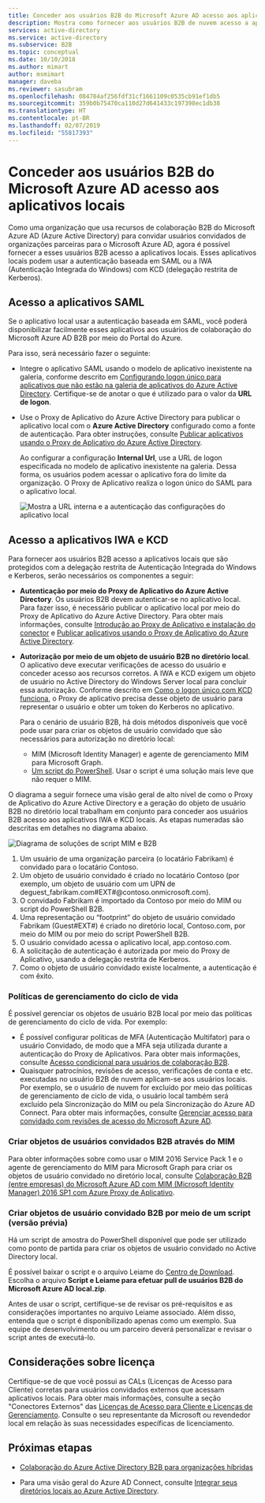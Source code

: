 ```yaml
---
title: Conceder aos usuários B2B do Microsoft Azure AD acesso aos aplicativos locais | Microsoft Docs
description: Mostra como fornecer aos usuários B2B de nuvem acesso a aplicativos locais com a colaboração do Microsoft Azure AD B2B.
services: active-directory
ms.service: active-directory
ms.subservice: B2B
ms.topic: conceptual
ms.date: 10/10/2018
ms.author: mimart
author: msmimart
manager: daveba
ms.reviewer: sasubram
ms.openlocfilehash: 084784af256fdf31cf1661109c0535cb91ef1db5
ms.sourcegitcommit: 359b0b75470ca110d27d641433c197398ec1db38
ms.translationtype: HT
ms.contentlocale: pt-BR
ms.lasthandoff: 02/07/2019
ms.locfileid: "55817393"
---
```

# <a name="grant-b2b-users-in-azure-ad-access-to-your-on-premises-applications"></a>Conceder aos usuários B2B do Microsoft Azure AD acesso aos aplicativos locais

Como uma organização que usa recursos de colaboração B2B do Microsoft Azure AD (Azure Active Directory) para convidar usuários convidados de organizações parceiras para o Microsoft Azure AD, agora é possível fornecer a esses usuários B2B acesso a aplicativos locais. Esses aplicativos locais podem usar a autenticação baseada em SAML ou a IWA (Autenticação Integrada do Windows) com KCD (delegação restrita de Kerberos).

## <a name="access-to-saml-apps"></a>Acesso a aplicativos SAML

Se o aplicativo local usar a autenticação baseada em SAML, você poderá disponibilizar facilmente esses aplicativos aos usuários de colaboração do Microsoft Azure AD B2B por meio do Portal do Azure.

Para isso, será necessário fazer o seguinte:

- Integre o aplicativo SAML usando o modelo de aplicativo inexistente na galeria, conforme descrito em [Configurando logon único para aplicativos que não estão na galeria de aplicativos do Azure Active Directory](../manage-apps/configure-single-sign-on-non-gallery-applications.md). Certifique-se de anotar o que é utilizado para o valor da **URL de logon**.
-  Use o Proxy de Aplicativo do Azure Active Directory para publicar o aplicativo local com o **Azure Active Directory** configurado como a fonte de autenticação. Para obter instruções, consulte [Publicar aplicativos usando o Proxy de Aplicativo do Azure Active Directory](../manage-apps/application-proxy-publish-azure-portal.md). 

   Ao configurar a configuração **Internal Url**, use a URL de logon especificada no modelo de aplicativo inexistente na galeria. Dessa forma, os usuários podem acessar o aplicativo fora do limite da organização. O Proxy de Aplicativo realiza o logon único do SAML para o aplicativo local.
 
   ![Mostra a URL interna e a autenticação das configurações do aplicativo local](media/hybrid-cloud-to-on-premises/OnPremAppSettings.PNG)

## <a name="access-to-iwa-and-kcd-apps"></a>Acesso a aplicativos IWA e KCD

Para fornecer aos usuários B2B acesso a aplicativos locais que são protegidos com a delegação restrita de Autenticação Integrada do Windows e Kerberos, serão necessários os componentes a seguir:

- **Autenticação por meio do Proxy de Aplicativo do Azure Active Directory**. Os usuários B2B devem autenticar-se no aplicativo local. Para fazer isso, é necessário publicar o aplicativo local por meio do Proxy de Aplicativo do Azure Active Directory. Para obter mais informações, consulte [Introdução ao Proxy de Aplicativo e instalação do conector](../manage-apps/application-proxy-enable.md) e [Publicar aplicativos usando o Proxy de Aplicativo do Azure Active Directory](../manage-apps/application-proxy-publish-azure-portal.md).
- **Autorização por meio de um objeto de usuário B2B no diretório local**. O aplicativo deve executar verificações de acesso do usuário e conceder acesso aos recursos corretos. A IWA e KCD exigem um objeto de usuário no Active Directory do Windows Server local para concluir essa autorização. Conforme descrito em [Como o logon único com KCD funciona](../manage-apps/application-proxy-configure-single-sign-on-with-kcd.md#how-single-sign-on-with-kcd-works), o Proxy de aplicativo precisa desse objeto de usuário para representar o usuário e obter um token do Kerberos no aplicativo. 

   Para o cenário de usuário B2B, há dois métodos disponíveis que você pode usar para criar os objetos de usuário convidado que são necessários para autorização no diretório local:

   - MIM (Microsoft Identity Manager) e agente de gerenciamento MIM para Microsoft Graph. 
   - [Um script do PowerShell](#create-b2b-guest-user-objects-through-a-script-preview). Usar o script é uma solução mais leve que não requer o MIM. 

O diagrama a seguir fornece uma visão geral de alto nível de como o Proxy de Aplicativo do Azure Active Directory e a geração do objeto de usuário B2B no diretório local trabalham em conjunto para conceder aos usuários B2B acesso aos aplicativos IWA e KCD locais. As etapas numeradas são descritas em detalhes no diagrama abaixo.

![Diagrama de soluções de script MIM e B2B](media/hybrid-cloud-to-on-premises/MIMScriptSolution.PNG)

1.  Um usuário de uma organização parceira (o locatário Fabrikam) é convidado para o locatário Contoso.
2.  Um objeto de usuário convidado é criado no locatário Contoso (por exemplo, um objeto de usuário com um UPN de deguest_fabrikam.com#EXT#@contoso.onmicrosoft.com).
3.  O convidado Fabrikam é importado da Contoso por meio do MIM ou script do PowerShell B2B.
4.  Uma representação ou “footprint” do objeto de usuário convidado Fabrikam (Guest#EXT#) é criado no diretório local, Contoso.com, por meio do MIM ou por meio do script PowerShell B2B.
5.  O usuário convidado acessa o aplicativo local, app.contoso.com.
6.  A solicitação de autenticação é autorizada por meio do Proxy de Aplicativo, usando a delegação restrita de Kerberos. 
7.  Como o objeto de usuário convidado existe localmente, a autenticação é com êxito.

### <a name="lifecycle-management-policies"></a>Políticas de gerenciamento do ciclo de vida

É possível gerenciar os objetos de usuário B2B local por meio das políticas de gerenciamento do ciclo de vida. Por exemplo: 

- É possível configurar políticas de MFA (Autenticação Multifator) para o usuário Convidado, de modo que a MFA seja utilizada durante a autenticação do Proxy de Aplicativos. Para obter mais informações, consulte [Acesso condicional para usuários de colaboração B2B](conditional-access.md).
- Quaisquer patrocínios, revisões de acesso, verificações de conta e etc. executadas no usuário B2B de nuvem aplicam-se aos usuários locais. Por exemplo, se o usuário de nuvem for excluído por meio das políticas de gerenciamento de ciclo de vida, o usuário local também será excluído pela Sincronização do MIM ou pela Sincronização do Azure AD Connect. Para obter mais informações, consulte [Gerenciar acesso para convidado com revisões de acesso do Microsoft Azure AD](../governance/manage-guest-access-with-access-reviews.md).

### <a name="create-b2b-guest-user-objects-through-mim"></a>Criar objetos de usuários convidados B2B através do MIM

Para obter informações sobre como usar o MIM 2016 Service Pack 1 e o agente de gerenciamento do MIM para Microsoft Graph para criar os objetos de usuário convidado no diretório local, consulte [Colaboração B2B (entre empresas) do Microsoft Azure AD com MIM (Microsoft Identity Manager) 2016 SP1 com Azure Proxy de Aplicativo](https://docs.microsoft.com/microsoft-identity-manager/microsoft-identity-manager-2016-graph-b2b-scenario).

### <a name="create-b2b-guest-user-objects-through-a-script-preview"></a>Criar objetos de usuário convidado B2B por meio de um script (versão prévia)

Há um script de amostra do PowerShell disponível que pode ser utilizado como ponto de partida para criar os objetos de usuário convidado no Active Directory local.

É possível baixar o script e o arquivo Leiame do [Centro de Download](https://www.microsoft.com/download/details.aspx?id=51495). Escolha o arquivo **Script e Leiame para efetuar pull de usuários B2B do Microsoft Azure AD local.zip**.

Antes de usar o script, certifique-se de revisar os pré-requisitos e as considerações importantes no arquivo Leiame associado. Além disso, entenda que o script é disponibilizado apenas como um exemplo. Sua equipe de desenvolvimento ou um parceiro deverá personalizar e revisar o script antes de executá-lo.

## <a name="license-considerations"></a>Considerações sobre licença

Certifique-se de que você possui as CALs (Licenças de Acesso para Cliente) corretas para usuários convidados externos que acessam aplicativos locais. Para obter mais informações, consulte a seção "Conectores Externos" das [Licenças de Acesso para Cliente e Licenças de Gerenciamento](https://www.microsoft.com/licensing/product-licensing/client-access-license.aspx). Consulte o seu representante da Microsoft ou revendedor local em relação às suas necessidades específicas de licenciamento.

## <a name="next-steps"></a>Próximas etapas

- [Colaboração do Azure Active Directory B2B para organizações híbridas](hybrid-organizations.md)

- Para uma visão geral do Azure AD Connect, consulte [Integrar seus diretórios locais ao Azure Active Directory](../hybrid/whatis-hybrid-identity.md).

